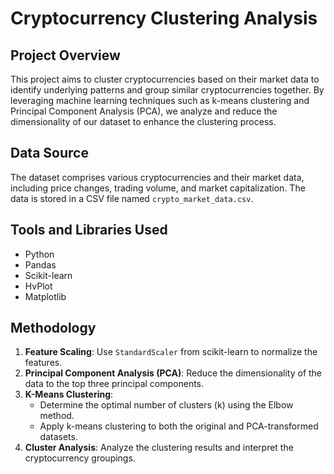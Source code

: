 # Cryptocurrency Clustering Analysis

## Project Overview
This project aims to cluster cryptocurrencies based on their market data to identify underlying patterns and group similar cryptocurrencies together. By leveraging machine learning techniques such as k-means clustering and Principal Component Analysis (PCA), we analyze and reduce the dimensionality of our dataset to enhance the clustering process.

## Data Source
The dataset comprises various cryptocurrencies and their market data, including price changes, trading volume, and market capitalization. The data is stored in a CSV file named `crypto_market_data.csv`.

## Tools and Libraries Used
- Python 
- Pandas 
- Scikit-learn 
- HvPlot 
- Matplotlib

## Methodology
1. **Feature Scaling**: Use `StandardScaler` from scikit-learn to normalize the features.
2. **Principal Component Analysis (PCA)**: Reduce the dimensionality of the data to the top three principal components.
3. **K-Means Clustering**:
   - Determine the optimal number of clusters (k) using the Elbow method.
   - Apply k-means clustering to both the original and PCA-transformed datasets.
4. **Cluster Analysis**: Analyze the clustering results and interpret the cryptocurrency groupings.


